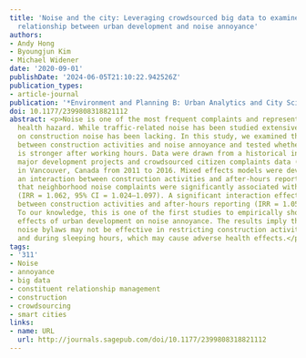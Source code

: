 ```yaml
---
title: 'Noise and the city: Leveraging crowdsourced big data to examine the spatio-temporal
  relationship between urban development and noise annoyance'
authors:
- Andy Hong
- Byoungjun Kim
- Michael Widener
date: '2020-09-01'
publishDate: '2024-06-05T21:10:22.942526Z'
publication_types:
- article-journal
publication: '*Environment and Planning B: Urban Analytics and City Science*'
doi: 10.1177/2399808318821112
abstract: <p>Noise is one of the most frequent complaints and represents a public
  health hazard. While traffic-related noise has been studied extensively, research
  on construction noise has been lacking. In this study, we examined the relationship
  between construction activities and noise annoyance and tested whether this relationship
  is stronger after working hours. Data were drawn from a historical inventory of
  major development projects and crowdsourced citizen complaints data (311 calls)
  in Vancouver, Canada from 2011 to 2016. Mixed effects models were developed with
  an interaction between construction activities and after-hours report. Results show
  that neighborhood noise complaints were significantly associated with major constructions
  (IRR = 1.062, 95% CI = 1.024–1.097). A significant interaction effect was also found
  between construction activities and after-hours reporting (IRR = 1.050 CI = 1.012–1.087).
  To our knowledge, this is one of the first studies to empirically show the adverse
  effects of urban development on noise annoyance. The results imply that existing
  noise bylaws may not be effective in restricting construction activities at night
  and during sleeping hours, which may cause adverse health effects.</p>
tags:
- '311'
- Noise
- annoyance
- big data
- constituent relationship management
- construction
- crowdsourcing
- smart cities
links:
- name: URL
  url: http://journals.sagepub.com/doi/10.1177/2399808318821112
---
```


